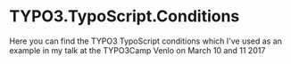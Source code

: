# TYPO3.TypoScript.Conditions

Here you can find the TYPO3 TypoScript conditions which I've used as an example in my talk at the TYPO3Camp Venlo on March 10 and 11 2017
